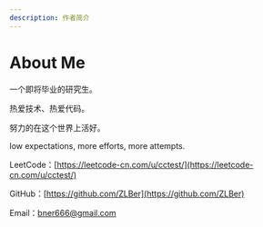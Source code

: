 ```yaml
---
description: 作者简介
---
```


# About Me

一个即将毕业的研究生。

热爱技术、热爱代码。

努力的在这个世界上活好。

low expectations, more efforts, more attempts.

LeetCode：[https://leetcode-cn.com/u/cctest/](https://leetcode-cn.com/u/cctest/)

GitHub：[https://github.com/ZLBer](https://github.com/ZLBer)

Email：bner666@gmail.com
